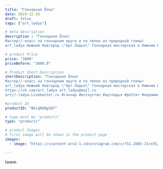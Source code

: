 ```yaml
---
title: "Гончарная Ёлка"
date: 2019-12-26
draft: false
tags: ["art_ladya"]

# meta description
description : "Гончарная Ёлка! 
Мастер//-класс на гончарном круге и по лепке из природной глины! 
art_ladya Нижний Новгород \"Арт Ладья\" Гончарная мастерская в Нижнем Новгоро"

# product Price
price: "3000"
priceBefore: "3600.0"

# Product Short Description
shortDescription: "Гончарная Ёлка! 
Мастер//-класс на гончарном круге и по лепке из природной глины! 
art_ladya Нижний Новгород \"Арт Ладья\" Гончарная мастерская в Нижнем Новгороде. Изготовление керамики и мастер//-классы по обучению. 
https://vk.com/art_ladya art_ladya@mail.ru 
art//-ladya.Livemaster.ru #гончар #исскуство #артладья #potter #керамикадляинтерьера #керамикаручнаяработа #гончарнаямастерская #керамиканазаказ #handmade #посудаизглины #керамика #гончарнаяпосуда #эксклюзивнаякерамика #dishes #новогодняяёлка #ceramicar #nntoday #claygoods #фестиваль #earthenware #ceramic #design #artladya #мастеркласс #нижнийновгород #ceramicart #обучение #гончарныйкруг #clay #авторскаякерамика"

#product ID
productID: "B6iqROQgSQf"

# type must be "products"
type: "products"

# product Images
# first image will be shown in the product page
images:
  - image: "https://scontent-arn2-1.cdninstagram.com/v/t51.2885-15/e35/77047576_162036418350254_1262559791293825533_n.jpg?se=8&tp=1&_nc_ht=scontent-arn2-1.cdninstagram.com&_nc_cat=102&_nc_ohc=QOesj7RceicAX8hWOMo&ccb=7-4&oh=0dc3af3da46018694e29bcfbf7e82ce7&oe=6086634B&_nc_sid=86f79a&ig_cache_key=MjIwNzUxMjY2ODg1ODgxOTYxNQ%3D%3D.2-ccb7-4"

---
```

lorem
